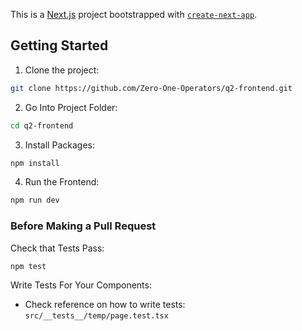 This is a [Next.js](https://nextjs.org) project bootstrapped with [`create-next-app`](https://nextjs.org/docs/app/api-reference/cli/create-next-app).

## Getting Started

1. Clone the project:

```bash
git clone https://github.com/Zero-One-Operators/q2-frontend.git
```
2. Go Into Project Folder:

```bash
cd q2-frontend
```
3. Install Packages:

```bash
npm install
```

4. Run the Frontend:

```bash
npm run dev
```

### Before Making a Pull Request

Check that Tests Pass:

```bash
npm test
```
Write Tests For Your Components:

- Check reference on how to write tests: `src/__tests__/temp/page.test.tsx`

